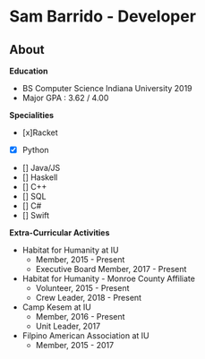 # Sam Barrido - Developer
## About
**Education**
- BS Computer Science Indiana University 2019
- Major GPA : 3.62 / 4.00

**Specialities**
-  [x]Racket
-  [x] Python
-  [] Java/JS
-  [] Haskell
-  [] C++
-  [] SQL
-  [] C#
-  [] Swift

**Extra-Curricular Activities**
- Habitat for Humanity at IU
    - Member, 2015 - Present
    - Executive Board Member, 2017 - Present
- Habitat for Humanity - Monroe County Affiliate
    - Volunteer, 2015 - Present
    - Crew Leader, 2018 - Present
- Camp Kesem at IU
    - Member, 2016 - Present
    - Unit Leader, 2017
- Filpino American Association at IU
    - Member, 2015 - 2017
